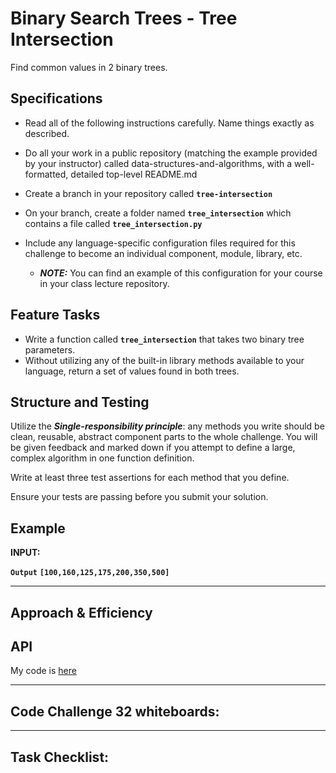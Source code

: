 # Binary Search Trees - Tree Intersection
Find common values in 2 binary trees. <br>

## Specifications
- Read all of the following instructions carefully. Name things exactly as described.
- Do all your work in a public repository (matching the example provided by your instructor) called data-structures-and-algorithms, with a well-formatted, detailed top-level README.md
- Create a branch in your repository called __`tree-intersection`__
- On your branch, create a folder named __`tree_intersection`__ which contains a file called __`tree_intersection.py`__ <br>

- Include any language-specific configuration files required for this challenge to become an individual component, module, library, etc.
	- __*NOTE:*__ You can find an example of this configuration for your course in your class lecture repository.

## Feature Tasks
- Write a function called __`tree_intersection`__ that takes two binary tree parameters.
- Without utilizing any of the built-in library methods available to your language, return a set of values found in both trees.

## Structure and Testing
Utilize the __*Single-responsibility principle*__: any methods you write should be clean, reusable, abstract component parts to the whole challenge. You will be given feedback and marked down if you attempt to define a large, complex algorithm in one function definition.

Write at least three test assertions for each method that you define.

Ensure your tests are passing before you submit your solution.

## Example
__INPUT:__
<!-- ![example image 1]() -->

<!-- ![example image 1]() -->

__`Output`__	__`[100,160,125,175,200,350,500]`__ <br>

---

## Approach & Efficiency
<!-- __Big O space complexity__ for this approach is __`O(n)`__ <br>
__Big O time complexity__ for this approach is __`O(n)`__ <br>
__Big O time complexity for insertion/deletion__ is __`O(1)`__ <br> -->

## API
<!-- This implementation has access to all functionality of my Binary Tree and Binary Search Tree classes. -->

My code is [here](./tree_intersection.py)

---

## Code Challenge 32 whiteboards:
<!-- ![CC-32 tree intersection - 1](./RELATIVE_PATH) -->

<!-- ## Code Challenge N whiteboard: -->
<!-- ![CC-15 - binary tree](./assets/CC_32_WB.png) -->

---

## Task Checklist: <br>
<!-- - [ ] Top-level README “Table of Contents” is updated <br>
- [ ] Feature tasks for this challenge are completed <br>
- [ ] Unit tests written and passing <br>
    - [ ] “Happy Path” - Expected outcome <br>
    - [ ] Expected failure <br>
    - [ ] Edge Case (if applicable/obvious) <br>
- [ ] README for this challenge is complete <br>
    - [ ] Summary, Description, Approach & Efficiency, Solution <br>
    - [ ] Link to code <br>
    - [ ] Pictures of whiteboards <br> -->
